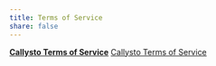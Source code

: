 ```yaml
---
title: Terms of Service
share: false
---
```


[**Callysto Terms of Service**](./publications/CallystoTermsofService-July2019.pdf)
[Callysto Terms of Service](/assets/CallystoTermsofService-July2019.pdf)
